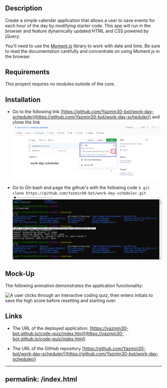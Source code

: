 # <Work Day Scheduler>
## Description
Create a simple calendar application that allows a user to save events for each hour of the day by modifying starter code. This app will run in the browser and feature dynamically updated HTML and CSS powered by jQuery.

You'll need to use the [Moment.js](https://momentjs.com/) library to work with date and time. Be sure to read the documentation carefully and concentrate on using Moment.js in the browser.

## Requirements
This proyect  requires no modules outside of the core.

## Installation
* Go to the following link [https://github.com/Yazmin30-bot/work-day-scheduler](https://github.com/Yazmin30-bot/work-day-scheduler/) and clone the link 
![Git-bash commands to clone .](./Assets/images/work-day-scheduler.png)


* Go to Git-bash and page the github's with the following code `$ git clone https://github.com/Yazmin30-bot/work-day-scheduler.git ` ![Git-bash commands to clone .](./Assets/images/git-bash-clone.png)




## Mock-Up

The following animation demonstrates the application functionality:

![A user clicks through an interactive coding quiz, then enters initials to save the high score before resetting and starting over.](./Assets/images/Coding-Quiz.gif)

## Links
* The URL of the deployed application.
[https://yazmin30-bot.github.io/code-quiz/index.html](https://yazmin30-bot.github.io/code-quiz/index.html)

* The URL of the GitHub repository
[https://github.com/Yazmin30-bot/work-day-scheduler/](https://github.com/Yazmin30-bot/work-day-scheduler/)


---
permalink: /index.html
---
